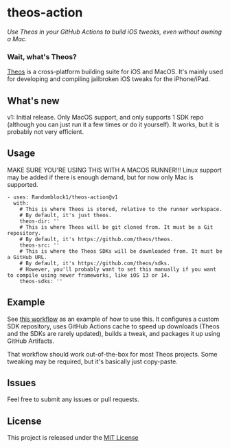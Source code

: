 # theos-action
_Use Theos in your GitHub Actions to build iOS tweaks, even without owning a Mac._

### Wait, what's Theos?
[Theos](https://github.com/theos/theos) is a cross-platform building suite for iOS and MacOS. It's mainly used for developing and compiling jailbroken iOS tweaks for the iPhone/iPad.

## What's new
v1: Initial release. Only MacOS support, and only supports 1 SDK repo (although you can just run it a few times or do it yourself). It works, but it is probably not very efficient.

## Usage
MAKE SURE YOU'RE USING THIS WITH A MACOS RUNNER!!! Linux support may be added if there is enough demand, but for now only Mac is supported.

```
- uses: Randomblock1/theos-action@v1
  with:
    # This is where Theos is stored, relative to the runner workspace.
    # By default, it's just theos.
    theos-dir: ''
    # This is where Theos will be git cloned from. It must be a Git repository.
    # By default, it's https://github.com/theos/theos.
    theos-src: ''
    # This is where the Theos SDKs will be downloaded from. It must be a GitHub URL.
    # By default, it's https://github.com/theos/sdks.
    # However, you'll probably want to set this manually if you want to compile using newer frameworks, like iOS 13 or 14.
    theos-sdks: ''
```

## Example
See [this workflow](https://github.com/Randomblock1/FleetsBGone/blob/master/.github/workflows/build.yml) as an example of how to use this. It configures a custom SDK repository, uses GitHub Actions cache to speed up downloads (Theos and the SDKs are rarely updated), builds a tweak, and packages it up using GitHub Artifacts.

That workflow should work out-of-the-box for most Theos projects. Some tweaking may be required, but it's basically just copy-paste.

## Issues
Feel free to submit any issues or pull requests.

## License
This project is released under the [MIT License](LICENSE)
